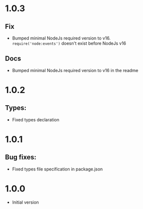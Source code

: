 # 1.0.3
## Fix
- Bumped minimal NodeJs required version to v16. `require('node:events')` doesn't exist before NodeJs v16
## Docs
- Bumped minimal NodeJs required version to v16 in the readme
# 1.0.2
## Types:
- Fixed types declaration
# 1.0.1
## Bug fixes:
- Fixed types file specification in package.json
# 1.0.0
- Initial version
